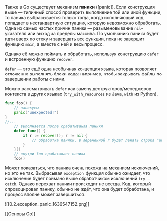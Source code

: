 Также в Go существует механизм **паники** ([panic]). Если конструкция выше — типичный способ проверить выполнение той или иной функции, то паника выбрасывается только тогда, когда исполняющий код попадает в нестандартную ситуацию, которую невозможно обработать. Одна из самых частых причин паники — разыменовывание `nil`-указателя или выход за пределы массива. По умолчанию паника будет идти вверх по стеку и завершать все функции, пока не завершит функцию `main`, а вместе с ней и весь процесс.

Однако её можно поймать и обработать, используя конструкцию `defer` и встроенную функцию `recover`.

`defer` — это ещё одна необычная концепция языка, которая позволяет отложенно выполнять блоки кода: например, чтобы закрывать файлы по завершении работы с ними.

Можно рассматривать `defer` как замену деструкторов/менеджеров контекста в других языках (`try_with_resources` из Java, `with` из Python).

```go
func foo() {
    // паникуем
    panic("unexpected!")
}
//...
    // выполняется после срабатывания паники
    defer func() {
        if r := recover(); r != nil {
            // обработка паники, в переменной r будет лежать строка "unexpected!"
        }
    }()
    // внутри foo срабатывает паника
    foo()
```

Может показаться, что паника очень похожа на механизм исключений, но это не так. Выбрасывая `exception`, функция обычно ожидает, что исключение будет поймано выше обработчиком исключений `try — catch`. Однако перехват паники происходит не всегда. Код, который спровоцировал панику, обычно не ждёт, что она будет обработана, и процесс вполне может завершиться.

![[0.2.exception_panic_1636547152.png]]

[[Основы Go]]